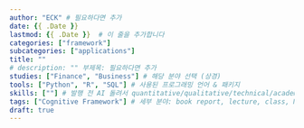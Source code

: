 ```yaml
---
author: "ECK" # 필요하다면 추가
date: {{ .Date }}
lastmod: {{ .Date }}  # 이 줄을 추가합니다
categories: ["framework"]
subcategories: ["applications"]
title: ""
# description: "" 부제목: 필요하다면 추가
studies: ["Finance", "Business"] # 해당 분야 선택 (상경)
tools: ["Python", "R", "SQL"] # 사용된 프로그래밍 언어 & 패키지
skills: [""] # 발행 전 AI 돌려서 quantitative/qualitative/technical/academic skillset 추출하기
tags: ["Cognitive Framework"] # 세부 분야: book report, lecture, class, M&A, valuation, quantitative analysis, fundamental analysis, portfolio management, asset allocation, sales, marketing, case study
draft: true
---
```

